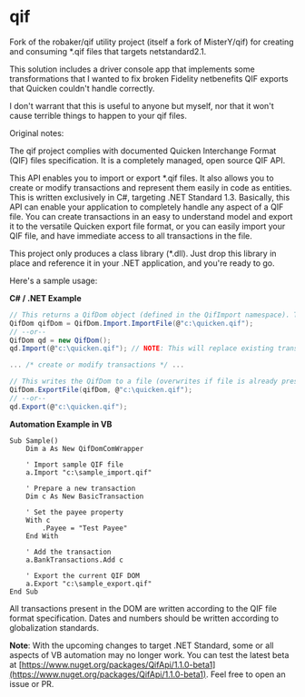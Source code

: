 # qif
Fork of the robaker/qif utility project (itself a fork of MisterY/qif) for creating and consuming *.qif files that targets netstandard2.1.

This solution includes a driver console app that implements some transformations that I wanted to fix broken Fidelity netbenefits QIF exports that Quicken couldn't handle correctly. 

I don't warrant that this is useful to anyone but myself, nor that it won't cause terrible things to happen to your qif files. 

Original notes:

The qif project complies with documented Quicken Interchange Format (QIF) files specification. It is a completely managed, open source QIF API.

This API enables you to import or export *.qif files. It also allows you to create or modify transactions and represent them easily in code as entities. This is written exclusively in C#, targeting .NET Standard 1.3. Basically, this API can enable your application to completely handle any aspect of a QIF file. You can create transactions in an easy to understand model and export it to the versatile Quicken export file format, or you can easily import your QIF file, and have immediate access to all transactions in the file.

This project only produces a class library (*.dll). Just drop this library in place and reference it in your .NET application, and you're ready to go.

Here's a sample usage:

**C# / .NET Example**
```csharp
// This returns a QifDom object (defined in the QifImport namespace). The QifDom represents all transactions found in the QIF file.
QifDom qifDom = QifDom.Import.ImportFile(@"c:\quicken.qif");
// --or--
QifDom qd = new QifDom();
qd.Import(@"c:\quicken.qif"); // NOTE: This will replace existing transactions in the QifDom instance.

... /* create or modify transactions */ ...

// This writes the QifDom to a file (overwrites if file is already present).
QifDom.ExportFile(qifDom, @"c:\quicken.qif");
// --or--
qd.Export(@"c:\quicken.qif");
```

**Automation Example in VB**
```
Sub Sample()
    Dim a As New QifDomComWrapper
    
    ' Import sample QIF file
    a.Import "c:\sample_import.qif"
    
    ' Prepare a new transaction
    Dim c As New BasicTransaction
    
    ' Set the payee property
    With c
        .Payee = "Test Payee"
    End With
    
    ' Add the transaction
    a.BankTransactions.Add c
    
    ' Export the current QIF DOM
    a.Export "c:\sample_export.qif"
End Sub
```
All transactions present in the DOM are written according to the QIF file format specification. Dates and numbers should be written according to globalization standards.

**Note**: With the upcoming changes to target .NET Standard, some or all aspects of VB automation may no longer work. You can test the latest beta at [https://www.nuget.org/packages/QifApi/1.1.0-beta1](https://www.nuget.org/packages/QifApi/1.1.0-beta1). Feel free to open an issue or PR.

